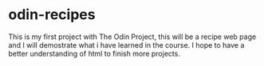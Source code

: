# odin-recipes
This is my first project with The Odin Project, this will be a recipe web page and I will demostrate what i have learned in the course. I hope to have a better understanding of html to finish more projects. 
